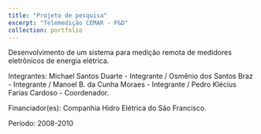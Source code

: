 ```yaml
---
title: "Projeto de pesquisa"
excerpt: "Telemedição CEMAR - P&D"
collection: portfolio
---
```


Desenvolvimento de um sistema para medição remota de medidores eletrônicos de energia elétrica.

Integrantes: Michael Santos Duarte - Integrante / Osmênio dos Santos Braz - Integrante / Manoel B. da Cunha Moraes - Integrante / Pedro Klécius Farias Cardoso - Coordenador.

Financiador(es): Companhia Hidro Elétrica do São Francisco.

Período: 2008-2010

